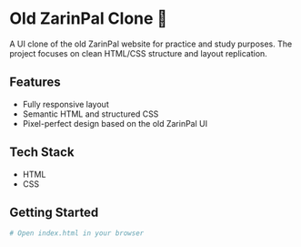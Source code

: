 
# Old ZarinPal Clone 🏦

A UI clone of the old ZarinPal website for practice and study purposes. The project focuses on clean HTML/CSS structure and layout replication.

## Features

- Fully responsive layout
- Semantic HTML and structured CSS
- Pixel-perfect design based on the old ZarinPal UI

## Tech Stack

- HTML
- CSS

## Getting Started

```bash
# Open index.html in your browser
